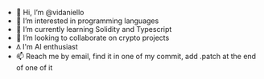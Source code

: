 - 👋 Hi, I’m @vidaniello
- 👀 I’m interested in programming languages
- 🌱 I’m currently learning Solidity and Typescript
- 💞️ I’m looking to collaborate on crypto projects
- 𐒱  I'm AI enthusiast
- 📫 Reach me by email, find it in one of my commit, add .patch at the end of one of it

<!---
vidaniello/vidaniello is a ✨ special ✨ repository because its `README.md` (this file) appears on your GitHub profile.
You can click the Preview link to take a look at your changes.
--->
